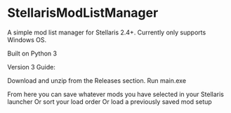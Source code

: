 # StellarisModListManager

A simple mod list manager for Stellaris 2.4+. Currently only supports Windows OS.

Built on Python 3

Version 3 Guide:

Download and unzip from the Releases section.
Run main.exe

From here you can save whatever mods you have selected in your Stellaris launcher
Or sort your load order
Or load a previously saved mod setup
